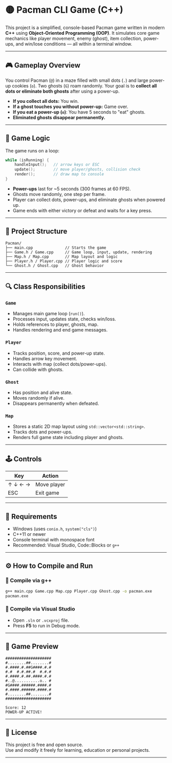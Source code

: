 # 🟡 Pacman CLI Game (C++)

This project is a simplified, console-based Pacman game written in modern **C++** using **Object-Oriented Programming (OOP)**. It simulates core game mechanics like player movement, enemy (ghost), item collection, power-ups, and win/lose conditions — all within a terminal window.

---

## 🎮 Gameplay Overview

You control Pacman (`@`) in a maze filled with small dots (`.`) and large power-up cookies (`o`). Two ghosts (`G`) roam randomly. Your goal is to **collect all dots or eliminate both ghosts** after using a power-up.

- **If you collect all dots:** You win.
- **If a ghost touches you without power-up:** Game over.
- **If you eat a power-up (`o`)**: You have 5 seconds to "eat" ghosts.
- **Eliminated ghosts disappear permanently.**

---

## 🧠 Game Logic

The game runs on a loop:

```cpp
while (isRunning) {
    handleInput();   // arrow keys or ESC
    update();        // move player/ghosts, collision check
    render();        // draw map to console
}
```

- **Power-ups** last for ~5 seconds (300 frames at 60 FPS).
- Ghosts move randomly, one step per frame.
- Player can collect dots, power-ups, and eliminate ghosts when powered up.
- Game ends with either victory or defeat and waits for a key press.

---

## 📁 Project Structure

```
Pacman/
├── main.cpp              // Starts the game
├── Game.h / Game.cpp     // Game loop, input, update, rendering
├── Map.h / Map.cpp       // Map layout and logic
├── Player.h / Player.cpp // Player logic and score
└── Ghost.h / Ghost.cpp   // Ghost behavior
```

---

## 🔍 Class Responsibilities

### `Game`
- Manages main game loop (`run()`).
- Processes input, updates state, checks win/loss.
- Holds references to player, ghosts, map.
- Handles rendering and end game messages.

### `Player`
- Tracks position, score, and power-up state.
- Handles arrow key movement.
- Interacts with map (collect dots/power-ups).
- Can collide with ghosts.

### `Ghost`
- Has position and alive state.
- Moves randomly if alive.
- Disappears permanently when defeated.

### `Map`
- Stores a static 2D map layout using `std::vector<std::string>`.
- Tracks dots and power-ups.
- Renders full game state including player and ghosts.

---

## 🕹️ Controls

| Key       | Action       |
|-----------|--------------|
| ↑ ↓ ← →  | Move player  |
| ESC       | Exit game    |

---

## 🧱 Requirements

- Windows (uses `conio.h`, `system("cls")`)
- C++11 or newer
- Console terminal with monospace font
- Recommended: Visual Studio, Code::Blocks or `g++`

---

## ⚙️ How to Compile and Run

### 🧪 Compile via g++
```bash
g++ main.cpp Game.cpp Map.cpp Player.cpp Ghost.cpp -o pacman.exe
pacman.exe
```

### 🧪 Compile via Visual Studio
- Open `.sln` or `.vcxproj` file.
- Press **F5** to run in Debug mode.

---

## 📸 Game Preview

```
####################
#........##........#
#.####.#.##G####.#.#
#.#  #.#.##.#  #.#.#
#.####.#.##.####.#.#
#..@...........o.. #
#G####.######.####.#
#.####.######.####.#
#........##........#
####################

Score: 12
POWER-UP ACTIVE!
```

---

## 📄 License

This project is free and open source.  
Use and modify it freely for learning, education or personal projects.

---